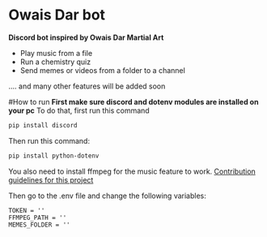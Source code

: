 # Owais Dar bot
**Discord bot inspired by Owais Dar Martial Art**

<ul>
<li>Play music from a file</li>
<li>Run a chemistry quiz</li>
<li>Send memes or videos from a folder to a channel</li>
</ul>
.... and many other features will be added soon

#How to run
**First make sure discord and dotenv modules are installed on your pc**
To do that, first run this command

```sh
pip install discord
```
Then run this command:

```sh
pip install python-dotenv
```
You also need to install ffmpeg for the music feature to work. [Contribution guidelines for this project](https://www.gyan.dev/ffmpeg/builds/packages/ffmpeg-2024-07-10-git-1a86a7a48d-full_build.7z)



Then go to the .env file and change the following variables: <br>
```env
TOKEN = ''
FFMPEG_PATH = ''
MEMES_FOLDER = ''
```